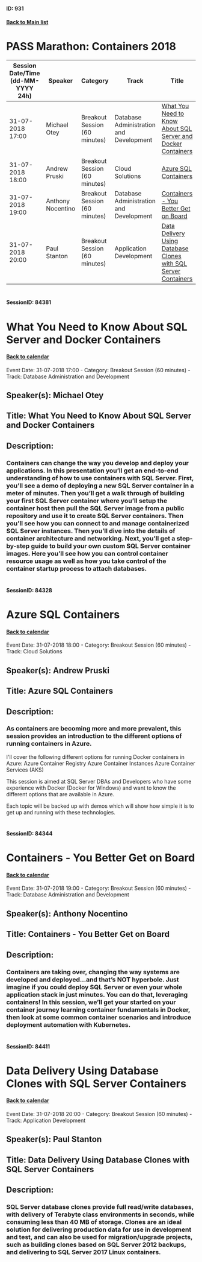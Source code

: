 #### ID: 931
#### [Back to Main list](index.md)
# PASS Marathon: Containers 2018
Session Date/Time (dd-MM-YYYY 24h)|Speaker|Category|Track|Title
---|---|---|---|---
31-07-2018 17:00|Michael Otey|Breakout Session (60 minutes)|Database Administration and Development|[What You Need to Know About SQL Server and Docker Containers](#sessionid-84381)
31-07-2018 18:00|Andrew Pruski|Breakout Session (60 minutes)|Cloud Solutions|[Azure SQL Containers](#sessionid-84328)
31-07-2018 19:00|Anthony Nocentino|Breakout Session (60 minutes)|Database Administration and Development|[Containers - You Better Get on Board](#sessionid-84344)
31-07-2018 20:00|Paul Stanton|Breakout Session (60 minutes)|Application Development|[Data Delivery Using Database Clones with SQL Server Containers](#sessionid-84411)
# 
#### SessionID: 84381
# What You Need to Know About SQL Server and Docker Containers
#### [Back to calendar](#id-931)
Event Date: 31-07-2018 17:00 - Category: Breakout Session (60 minutes) - Track: Database Administration and Development
## Speaker(s): Michael Otey
## Title: What You Need to Know About SQL Server and Docker Containers
## Description:
### Containers can change the way you develop and deploy your applications. In this presentation you’ll get an end-to-end understanding of how to use containers with SQL Server. First, you’ll see a demo of deploying a new SQL Server container in a meter of minutes. Then you’ll get a walk through of building your first SQL Server container where you’ll setup the container host then pull the SQL Server image from a public repository and use it to create SQL Server containers. Then you’ll see how you can connect to and manage containerized SQL Server instances. Then you’ll dive into the details of container architecture and networking. Next, you’ll get a step-by-step guide to build your own custom SQL Server container images. Here you’ll see how you can control container resource usage as well as how you take control of the container startup process to attach databases.
# 
#### SessionID: 84328
# Azure SQL Containers
#### [Back to calendar](#id-931)
Event Date: 31-07-2018 18:00 - Category: Breakout Session (60 minutes) - Track: Cloud Solutions
## Speaker(s): Andrew Pruski
## Title: Azure SQL Containers
## Description:
### As containers are becoming more and more prevalent, this session provides an introduction to the different options of running containers in Azure. 

I'll cover the following different options for running Docker containers in Azure: 
Azure Container Registry
Azure Container Instances 
Azure Container Services (AKS) 

This session is aimed at SQL Server DBAs and Developers who have some experience with Docker (Docker for Windows) and want to know the different options that are available in Azure. 

Each topic will be backed up with demos which will show how simple it is to get up and running with these technologies.
# 
#### SessionID: 84344
# Containers - You Better Get on Board
#### [Back to calendar](#id-931)
Event Date: 31-07-2018 19:00 - Category: Breakout Session (60 minutes) - Track: Database Administration and Development
## Speaker(s): Anthony Nocentino
## Title: Containers - You Better Get on Board
## Description:
### Containers are taking over, changing the way systems are developed and deployed…and that’s NOT hyperbole. Just imagine if you could deploy SQL Server or even your whole application stack in just minutes. You can do that, leveraging containers! In this session, we’ll get your started on your container journey learning container fundamentals in Docker, then look at some common container scenarios and introduce deployment automation with Kubernetes.
# 
#### SessionID: 84411
# Data Delivery Using Database Clones with SQL Server Containers
#### [Back to calendar](#id-931)
Event Date: 31-07-2018 20:00 - Category: Breakout Session (60 minutes) - Track: Application Development
## Speaker(s): Paul Stanton
## Title: Data Delivery Using Database Clones with SQL Server Containers
## Description:
### SQL Server database clones provide full read/write databases, with delivery of Terabyte class environments in seconds, while consuming less than 40 MB of storage.   Clones are an ideal solution for delivering production data for use in development and test, and can also be used for migration/upgrade projects, such as building clones based on SQL Server 2012 backups, and delivering to SQL Server 2017 Linux containers.  

